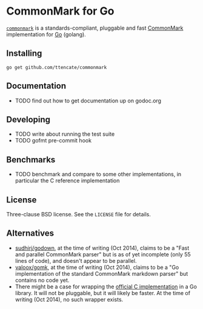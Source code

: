 CommonMark for Go
=================

[`commonmark`](https://github.com/ttencate/commonmark) is a standards-compliant,
pluggable and fast [CommonMark](http://commonmark.org) implementation for
[Go](http://golang.org) (golang).

Installing
----------

    go get github.com/ttencate/commonmark

Documentation
-------------

- TODO find out how to get documentation up on godoc.org

Developing
----------

- TODO write about running the test suite
- TODO gofmt pre-commit hook

Benchmarks
----------

- TODO benchmark and compare to some other implementations, in particular the C
  reference implementation

License
-------

Three-clause BSD license. See the `LICENSE` file for details.

Alternatives
------------

- [sudhirj/godown](https://github.com/sudhirj/godown), at the time of writing
  (Oct 2014), claims to be a "Fast and parallel CommonMark parser" but is as of
  yet incomplete (only 55 lines of code), and doesn't appear to be parallel.
- [valoox/gomk](https://github.com/valoox/gomk), at the time of writing (Oct
  2014), claims to be a "Go implementation of the standard CommonMark markdown
  parser" but contains no code yet.
- There might be a case for wrapping the
  [official C implementation](https://github.com/jgm/CommonMark) in a Go
  library. It will not be pluggable, but it will likely be faster. At the time
  of writing (Oct 2014), no such wrapper exists.
